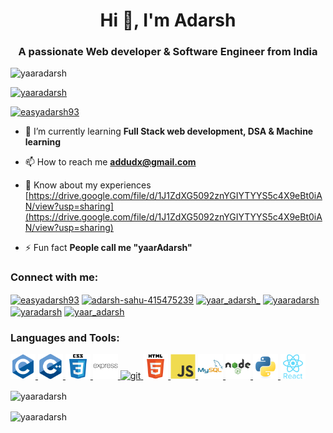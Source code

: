 <h1 align="center">Hi 👋, I'm Adarsh</h1>
<h3 align="center">A passionate Web developer & Software Engineer from India</h3>

<p align="left"> <img src="https://komarev.com/ghpvc/?username=yaaradarsh&label=Profile%20views&color=0e75b6&style=plastic" alt="yaaradarsh" /> </p>

<p align="left"> <a href="https://github.com/ryo-ma/github-profile-trophy"><img src="https://github-profile-trophy.vercel.app/?username=yaaradarsh" alt="yaaradarsh" /></a> </p>

<p align="left"> <a href="https://twitter.com/easyadarsh93" target="blank"><img src="https://img.shields.io/twitter/follow/easyadarsh93?logo=twitter&style=for-the-badge" alt="easyadarsh93" /></a> </p>

- 🌱 I’m currently learning **Full Stack web development, DSA & Machine learning**

- 📫 How to reach me **addudx@gmail.com**

- 📄 Know about my experiences [https://drive.google.com/file/d/1J1ZdXG5092znYGIYTYYS5c4X9eBt0iAN/view?usp=sharing](https://drive.google.com/file/d/1J1ZdXG5092znYGIYTYYS5c4X9eBt0iAN/view?usp=sharing)

- ⚡ Fun fact **People call me "yaarAdarsh"**

<h3 align="left">Connect with me:</h3>
<p align="left">
<a href="https://twitter.com/easyadarsh93" target="blank"><img align="center" src="https://raw.githubusercontent.com/rahuldkjain/github-profile-readme-generator/master/src/images/icons/Social/twitter.svg" alt="easyadarsh93" height="30" width="40" /></a>
<a href="https://linkedin.com/in/adarsh-sahu-415475239" target="blank"><img align="center" src="https://raw.githubusercontent.com/rahuldkjain/github-profile-readme-generator/master/src/images/icons/Social/linked-in-alt.svg" alt="adarsh-sahu-415475239" height="30" width="40" /></a>
<a href="https://instagram.com/yaar_adarsh_" target="blank"><img align="center" src="https://raw.githubusercontent.com/rahuldkjain/github-profile-readme-generator/master/src/images/icons/Social/instagram.svg" alt="yaar_adarsh_" height="30" width="40" /></a>
<a href="https://www.codechef.com/users/yaaradarsh" target="blank"><img align="center" src="https://cdn.jsdelivr.net/npm/simple-icons@3.1.0/icons/codechef.svg" alt="yaaradarsh" height="30" width="40" /></a>
<a href="https://www.leetcode.com/yaradarsh" target="blank"><img align="center" src="https://raw.githubusercontent.com/rahuldkjain/github-profile-readme-generator/master/src/images/icons/Social/leet-code.svg" alt="yaradarsh" height="30" width="40" /></a>
<a href="https://auth.geeksforgeeks.org/user/yaar_adarsh" target="blank"><img align="center" src="https://raw.githubusercontent.com/rahuldkjain/github-profile-readme-generator/master/src/images/icons/Social/geeks-for-geeks.svg" alt="yaar_adarsh" height="30" width="40" /></a>
</p>

<h3 align="left">Languages and Tools:</h3>
<p align="left"> <a href="https://www.cprogramming.com/" target="_blank" rel="noreferrer"> <img src="https://raw.githubusercontent.com/devicons/devicon/master/icons/c/c-original.svg" alt="c" width="40" height="40"/> </a> <a href="https://www.w3schools.com/cpp/" target="_blank" rel="noreferrer"> <img src="https://raw.githubusercontent.com/devicons/devicon/master/icons/cplusplus/cplusplus-original.svg" alt="cplusplus" width="40" height="40"/> </a> <a href="https://www.w3schools.com/css/" target="_blank" rel="noreferrer"> <img src="https://raw.githubusercontent.com/devicons/devicon/master/icons/css3/css3-original-wordmark.svg" alt="css3" width="40" height="40"/> </a> <a href="https://expressjs.com" target="_blank" rel="noreferrer"> <img src="https://raw.githubusercontent.com/devicons/devicon/master/icons/express/express-original-wordmark.svg" alt="express" width="40" height="40"/> </a> <a href="https://git-scm.com/" target="_blank" rel="noreferrer"> <img src="https://www.vectorlogo.zone/logos/git-scm/git-scm-icon.svg" alt="git" width="40" height="40"/> </a> <a href="https://www.w3.org/html/" target="_blank" rel="noreferrer"> <img src="https://raw.githubusercontent.com/devicons/devicon/master/icons/html5/html5-original-wordmark.svg" alt="html5" width="40" height="40"/> </a> <a href="https://developer.mozilla.org/en-US/docs/Web/JavaScript" target="_blank" rel="noreferrer"> <img src="https://raw.githubusercontent.com/devicons/devicon/master/icons/javascript/javascript-original.svg" alt="javascript" width="40" height="40"/> </a> <a href="https://www.mysql.com/" target="_blank" rel="noreferrer"> <img src="https://raw.githubusercontent.com/devicons/devicon/master/icons/mysql/mysql-original-wordmark.svg" alt="mysql" width="40" height="40"/> </a> <a href="https://nodejs.org" target="_blank" rel="noreferrer"> <img src="https://raw.githubusercontent.com/devicons/devicon/master/icons/nodejs/nodejs-original-wordmark.svg" alt="nodejs" width="40" height="40"/> </a> <a href="https://www.python.org" target="_blank" rel="noreferrer"> <img src="https://raw.githubusercontent.com/devicons/devicon/master/icons/python/python-original.svg" alt="python" width="40" height="40"/> </a> <a href="https://reactjs.org/" target="_blank" rel="noreferrer"> <img src="https://raw.githubusercontent.com/devicons/devicon/master/icons/react/react-original-wordmark.svg" alt="react" width="40" height="40"/> </a> </p>

<p><img align="center" src="https://github-readme-stats.vercel.app/api/top-langs?username=yaaradarsh&show_icons=true&theme=dracula&hide_border=true&locale=en&layout=compact" alt="yaaradarsh" /></p>

<p><img align="center" src="https://github-readme-streak-stats.herokuapp.com/?user=yaaradarsh&theme=dark" alt="yaaradarsh" /></p>
